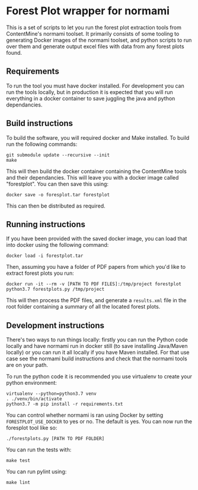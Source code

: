 Forest Plot wrapper for normami
================================

This is a set of scripts to let you run the forest plot extraction tools from ContentMine's normami toolset. It primarily consists of some tooling to generating Docker images of the normami toolset, and python scripts to run over them and generate output excel files with data from any forest plots found.

Requirements
------------

To run the tool you must have docker installed. For development you can run the tools locally, but in production it is expected that you will run everything in a docker container to save juggling the java and python dependancies.


Build instructions
------------------

To build the software, you will required docker and Make installed. To build run the following commands:

    git submodule update --recursive --init
    make

This will then build the docker container containing the ContentMine tools and their dependancies. This will leave you with a docker image called "forestplot". You can then save this using:

    docker save -o foresplot.tar forestplot

This can then be distributed as required.


Running instructions
---------------------

If you have been provided with the saved docker image, you can load that into docker using the following command:

    docker load -i forestplot.tar

Then, assuming you have a folder of PDF papers from which you'd like to extract forest plots you run:

    docker run -it --rm -v [PATH TO PDF FILES]:/tmp/project forestplot python3.7 forestplots.py /tmp/project

This will then process the PDF files, and generate a `results.xml` file in the root folder containing a summary of all the located forest plots.


Development instructions
-----------------------

There's two ways to run things locally: firstly you can run the Python code locally and have normami run in docker still (to save installing Java/Maven locally) or you can run it all locally if you have Maven installed. For that use case see the normami build instructions and check that the normami tools are on your path.

To run the python code it is recommended you use virtualenv to create your python environment:

    virtualenv --python=python3.7 venv
    . ./venv/bin/activate
    python3.7 -m pip install -r requirements.txt

You can control whether normami is ran using Docker by setting `FORESTPLOT_USE_DOCKER` to yes or no. The default is yes. You can now run the foresplot tool like so:

    ./forestplots.py [PATH TO PDF FOLDER]

You can run the tests with:

    make test

You can run pylint using:

    make lint
